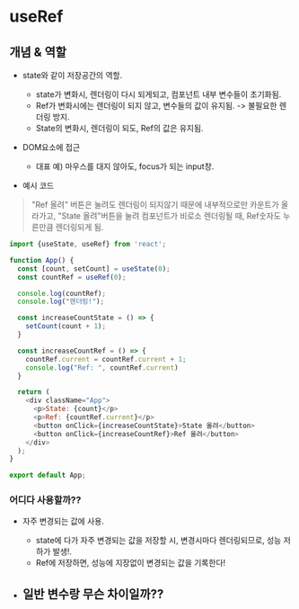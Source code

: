 # useRef 





## 개념 & 역할

* state와 같이 저장공간의 역할.
    - state가 변화시, 렌더링이 다시 되게되고, 컴포넌트 내부 변수들이 초기화됨.
    - Ref가 변화시에는 렌더링이 되지 않고, 변수들의 값이 유지됨. -> 불필요한 렌더링 방지.
    - State의 변화시, 렌더링이 되도, Ref의 값은 유지됨.

* DOM요소에 접근
    - 대표 예) 마우스를 대지 않아도, focus가 되는 input창.


* 예시 코드

> "Ref 올려" 버튼은 눌려도 렌더링이 되지않기 때문에 내부적으로만 카운트가 올라가고, "State 올려"버튼을 눌려 컴포넌트가 비로소 렌더링될 때, Ref숫자도 누른만큼 렌더링되게 됨.

```js
import {useState, useRef} from 'react';

function App() {
  const [count, setCount] = useState(0);
  const countRef = useRef(0);

  console.log(countRef);
  console.log("렌더링!");

  const increaseCountState = () => {
    setCount(count + 1);
  }

  const increaseCountRef = () => {
    countRef.current = countRef.current + 1;
    console.log("Ref: ", countRef.current)
  }

  return (
    <div className="App">
      <p>State: {count}</p>
      <p>Ref: {countRef.current}</p>
      <button onClick={increaseCountState}>State 올려</button>
      <button onClick={increaseCountRef}>Ref 올려</button>
    </div>
  );
}

export default App;

```

### 어디다 사용할까??

* 자주 변경되는 값에 사용.
    - state에 다가 자주 변경되는 값을 저장할 시, 변경시마다 렌더링되므로, 성능 저하가 발생!.
    - Ref에 저장하면, 성능에 지장없이 변경되는 값을 기록한다!


* 일반 변수랑 무슨 차이일까??
    - 

